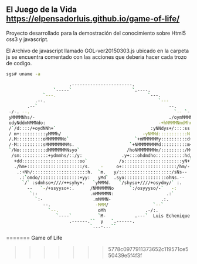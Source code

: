 ## El Juego de la Vida https://elpensadorluis.github.io/game-of-life/

Proyecto desarrollado para la demostración del conocimiento sobre Html5 css3 y javascript.

El Archivo de javascript llamado GOL-ver20150303.js ubicado en la carpeta js se encuentra comentado con las acciones que deberia hacer cada trozo de codigo.

```sh
sgs# uname -a

                        .-----------------------.                               
                  `-----`                       `.----.                         
              `---.                                   `---.                     
           .--.                                           `---                  
        .--`                                                  --.               
 -/-. --.                                                       `-- `-::        
 yMMMMNhs/-                                                   ./oymMMMMN        
 odyNddmNMMNdo:                                           -+hNMMMNmdMhdy`       
 /`/d::::/+oydNNh+`                                    :yNNdys+/::::ss /`       
 / m+::::::::::yMMMh/                               -yNMMd:::::::::::N.:`       
 /.M::::::::::oMMMMMMNo`                         `+mMMMMMMy::::::::::d+/        
 /-M::::::::::sMMMMMMMMMs.                     `+NMMMMMMMMd::::::::::m+/        
 `/No::::::::::dMMMMMMMNsyo`                  /hoNMMMMMMMm/:::::::::/M+-        
  /sm:::::::::::+ydmmhs/::/y:               .y+:::ohdmdho:::::::::::hd/         
   +dd::::::::::::::::::::::oo`            /s::::::::::::::::::::::yN+`         
   ./hm+:::::::::::::::::::::/s.    -     o+:::::::::::::::::::::/hm/-          
    .:+Nh/:::::::::::::::::::::h.  `m.   y/::::::::::::::::::::/sNs--           
     .:`omdo/:::::::::::::::+yy:   yMd`  .syo::::::::::::::::ohNs.--            
      `/` :sdmhso+////++syhy+.   `yMMMd.   `/shyso+////+osydmy/` :.             
        --   `-/+ssyyso+:.      /NMMMMMNo      `:/osyyyso/-`   -:               
         `:-                    .mMMMMMN:                    .:`                
           `:-                   .mMMMN-                   .:.                  
              --.                 -MMM/                 `--`                    
                `--.               oMh               .-/:.    
                   `----`          `M-           .---`  Luis Echenique 20150303
                        .------.``  y   `.------.                          -    
                                `...-...``       
```

=======
Game of Life
>>>>>>> 5778c0977911373652c119571ce550439e5f4f3f
